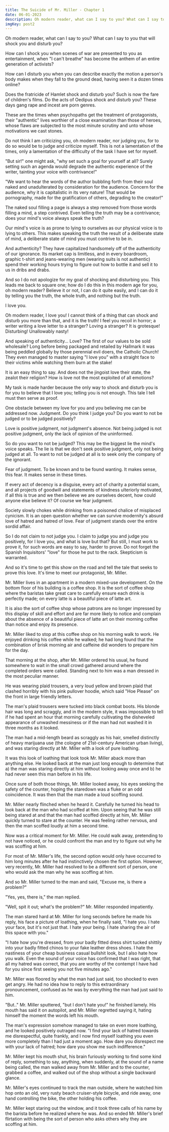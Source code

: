 ```yaml
---
title: The Suicide of Mr. Miller - Chapter 1
date: 06-01-2023
description: Oh modern reader, what can I say to you? What can I say to you that will shock you and disturb you?
imgKey: post2
---
```


Oh modern reader, what can I say to you? What can I say to you that will shock you and disturb you?

How can I shock you when scenes of war are presented to you as entertainment, when "I can't breathe" has become the anthem of an entire generation of activists?

How can I disturb you when you can describe exactly the motion a person's body makes when they fall to the ground dead, having seen it a dozen times online?

Does the fratricide of Hamlet shock and disturb you? Such is now the fare of children's films. Do the acts of Oedipus shock and disturb you? These days gang rape and incest are porn genres.

These are the times when psychopaths get the treatment of protagonists, their "authentic" lives worthier of a close examination than those of heroes, whose flaws are subjected to the most minute scrutiny and unto whose motivations we cast stones.

Do not think I am criticizing you, oh modern reader, nor judging you, for to do so would be to judge and criticize myself. This is not a lamentation of the times, only a lamentation of the difficulty of the task I have set for myself.

"But sir!" one might ask, "why set such a goal for yourself at all? Surely setting such an agenda would degrade the authentic experience of the writer, tainting your voice with contrivance!"

"We want to hear the words of the author bubbling forth from their soul naked and unadulterated by consideration for the audience. Concern for the audience, why it is capitalistic in its very nature! That would be pornography, made for the gratification of others, degrading to the creator!"

The naked soul filling a page is always a step removed from those words filling a mind, a step contrived. Even telling the truth may be a contrivance; does your mind's voice always speak the truth?

Our mind's voice is as prone to lying to ourselves as our physical voice is to lying to others. This makes speaking the truth the result of a deliberate state of mind, a deliberate state of mind you must contrive to be in.

And authenticity? They have capitalized handsomely off of the authenticity of our ignorance. Its market cap is limitless, and in every boardroom, graphic t-shirt and jeans-wearing men (wearing suits is not authentic) spend their working hours trying to figure out how to bottle it and sell it to us in dribs and drabs.

And so I do not apologize for my goal of shocking and disturbing you. This leads me back to square one; how do I do this in this modern age for you, oh modern reader? Believe it or not, I can do it quite easily, and I can do it by telling you the truth, the whole truth, and nothing but the truth.

I love you.

Oh modern reader, I love you! I cannot think of a thing that can shock and disturb you more than that, and it is the truth! I feel you recoil in horror; a writer writing a love letter to a stranger? Loving a stranger? It is grotesque! Disturbing! Unallowably nasty!

And speaking of authenticity… Love? The first of our values to be sold wholesale? Long before being packaged and retailed by Hallmark it was being peddled globally by those perennial evil doers, the Catholic Church! They even managed to master saying "I love you" with a straight face to their victims while watching them burn at the stake!

It is an easy thing to say. And does not the jingoist love their state, the zealot their religion? How is love not the most exploited of all emotions?

My task is made harder because the only way to shock and disturb you is for you to believe that I love you; telling you is not enough. This tale I tell must then serve as proof.

One obstacle between my love for you and you believing me can be addressed now. Judgment. Do you think I judge you? Do you want to not be judged or to be judged positively?

Love is positive judgment, not judgment's absence. Not being judged is not positive judgment, only the lack of opinion of the uninformed.

So do you want to not be judged? This may be the biggest lie the mind's voice speaks. The lie is that we don't seek positive judgment, only not being judged at all. To want to not be judged at all is to seek only the company of the ignorant.

Fear of judgment. To be known and to be found wanting. It makes sense, this fear. It makes sense in these times. 

If every act of decency is a disguise, every act of charity a potential scam, and all projects of goodwill and statements of kindness ulteriorly motivated, if all this is true and we then believe we are ourselves decent, how could anyone else believe it? Of course we fear judgment.

Society slowly chokes while drinking from a poisoned chalice of misplaced cynicism. It is an open question whether we can survive modernity's absurd love of hatred and hatred of love. Fear of judgment stands over the entire sordid affair.

So I do not claim to not judge you. I claim to judge you and judge you positively, for I love you, and what is love but that? But still, I must work to prove it, for such words are easy to say, harder to prove. Do not forget the Spanish Inquisitors' "love" for those he put to the rack. Skepticism is warranted.

And so it's time to get this show on the road and tell the tale that seeks to prove this love. It's time to meet our protagonist, Mr. Miller.

Mr. Miller lives in an apartment in a modern mixed-use development. On the bottom floor of his building is a coffee shop. It is the sort of coffee shop where the baristas take great care to carefully ensure each drink is perfectly made; on every latte is a beautiful piece of latte art.

It is also the sort of coffee shop whose patrons are no longer impressed by this display of skill and effort and are far more likely to notice and complain about the absence of a beautiful piece of latte art on their morning coffee than notice and enjoy its presence.

Mr. Miller liked to stop at this coffee shop on his morning walk to work. He enjoyed drinking his coffee while he walked; he had long found that the combination of brisk morning air and caffeine did wonders to prepare him for the day.

That morning at the shop, after Mr. Miller ordered his usual, he found somewhere to wait in the small crowd gathered around where the completed orders were called. Standing next to him was a man dressed in the most peculiar manner.

He was wearing plaid trousers, a very loud yellow and brown plaid that clashed horribly with his pink pullover hoodie, which said "Hoe Please" on the front in large friendly letters.

The man's plaid trousers were tucked into black combat boots. His blonde hair was long and scraggly, and in the modern style, it was impossible to tell if he had spent an hour that morning carefully cultivating the disheveled appearance of unwashed messiness or if the man had not washed it in three months as it looked.

The man had a mid-length beard as scraggly as his hair, smelled distinctly of heavy marijuana use (the cologne of 21st-century American urban living), and was staring directly at Mr. Miller with a look of pure loathing.

It was this look of loathing that look took Mr. Miller aback more than anything else. He looked back at the man just long enough to determine that a) the man was staring directly at him without looking away once and b) he had never seen this man before in his life.

Once sure of both those things, Mr. Miller looked away, his eyes seeking the safety of the counter, hoping the staredown was a fluke or an odd coincidence. It was then that the man made a loud scoffing sound.

Mr. Miller nearly flinched when he heard it. Carefully he turned his head to look back at the man who had scoffed at him. Upon seeing that he was still being stared at and that the man had scoffed directly at him, Mr. Miller quickly turned to stare at the counter. He was feeling rather nervous, and then the man scoffed loudly at him a second time.

Now was a critical moment for Mr. Miller. He could walk away, pretending to not have noticed, or he could confront the man and try to figure out why he was scoffing at him.

For most of Mr. Miller's life, the second option would only have occurred to him long minutes after he had instinctively chosen the first option. However, very recently, Mr. Miller had resolved to be a different sort of person, one who would ask the man why he was scoffing at him.

And so Mr. Miller turned to the man and said, "Excuse me, is there a problem?"

"Yes, yes, there is," the man replied.

"Well, spit it out; what's the problem?" Mr. Miller responded impatiently.

The man stared hard at Mr. Miller for long seconds before he made his reply, his face a picture of loathing, when he finally said, "I hate you. I hate your face, but it's not just that. I hate your being. I hate sharing the air of this space with you."

"I hate how you're dressed, from your badly fitted dress shirt tucked shittily into your badly fitted chinos to your fake leather dress shoes. I hate the nastiness of your cheap business casual bullshit look, but I also hate how you walk. Even the sound of your voice has confirmed that I was right, that all my hatred was correct, that you are worthy of the contempt I have had for you since first seeing you not five minutes ago."

Mr. Miller was floored by what the man had just said, too shocked to even get angry. He had no idea how to reply to this extraordinary pronouncement, confused as he was by everything the man had just said to him.

"But.." Mr. Miller sputtered, "but I don't hate you!" he finished lamely. His mouth has said it on autopilot, and Mr. Miller regretted saying it, hating himself the moment the words left his mouth.

The man's expression somehow managed to take on even more loathing, and he looked positively outraged now. "I find your lack of hatred towards me disrespectful, quite frankly, and I now find myself loathing you even more completely than I had just a moment ago. How dare you disrespect me with your lack of hatred; how dare you show me such indifference."

Mr. Miller kept his mouth shut, his brain furiously working to find some kind of reply, something to say, anything, when suddenly, at the sound of a name being called, the man walked away from Mr. Miller and to the counter, grabbed a coffee, and walked out of the shop without a single backward glance.

Mr. Miller's eyes continued to track the man outside, where he watched him hop onto an old, very rusty beach cruiser-style bicycle, and ride away, one hand controlling the bike, the other holding his coffee. 

Mr. Miller kept staring out the window, and it took three calls of his name by the barista before he realized where he was. And so ended Mr. Miller's brief flirtation with being the sort of person who asks others why they are scoffing at him.
